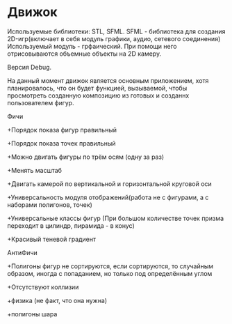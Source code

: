 # Движок
Используемые библиотеки: STL, SFML.
SFML - библиотека для создания 2D-игр(включает в себя модуль графики, аудио, сетевого соединения)
Используемый модуль - грфаический. При помощи него отрисовываются объемные объекты на 2D камеру.

Версия Debug.

На данный момент движок является основным приложением, хотя планировалось, что он будет функцией, вызываемой, чтобы просмотреть созданную композицию из готовых и созданнх пользователем фигур.

Фичи

+Порядок показа фигур правильный

+Порядок показа точек правильный

+Можно двигать фигуры по трём осям (одну за раз)

  +Менять масштаб

  +Двигать камерой по вертикальной и горизонтальной круговой оси

+Универсальность модуля отображений(работа не с фигурами, а с наборами полигонов, точек)

+Универсальные классы фигур (При большом количестве точек призма переходит в цилиндр, пирамида - в конус)

+Красивый теневой градиент


АнтиФичи

+Полигоны фигур не сортируются, если сортируются, то случайным образом, иногда с попаданием, но только под определённым углом

+Отсутствуют коллизии

  +физика (не факт, что она нужна)

  +полигоны шара
